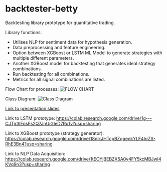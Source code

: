 # backtester-betty
Backtesting library prototype for quantitative trading. 


Library functions:
- Utilises NLP for sentiment data for hypothesis generation.
- Data preprocessing and feature engineering.
- Option between XGBoost or LSTM ML Model to generate strategies with multiple different parameters.
- Another XGBoost model for backtesting that generates ideal strategy combinations.
- Run backtesting for all combinations.
- Metrics for all signal combinations are listed.

Flow Chart for processes:
![FLOW CHART](https://github.com/user-attachments/assets/23800645-35a0-456a-a15f-89f8f4b311f1)

Class Diagram:
![Class Diagram](https://github.com/user-attachments/assets/87f2db8c-5b3a-4f85-be20-4a1a30639457)

[Link to presentation slides](https://www.canva.com/design/DAGkZ2mOa7Y/7isTUaOSmG7TQhAOhbZjtQ/edit?utm_content=DAGkZ2mOa7Y&utm_campaign=designshare&utm_medium=link2&utm_source=sharebutton)

Link to LSTM prototype:
https://colab.research.google.com/drive/1g---CJTjr3lEosFs2Q7JnUiGIeD7Ru1v?usp=sharing

Link to XGBoost prototype (strategy generator):
https://colab.research.google.com/drive/18nikJHTcpBZqqenkYLF4hrZS-RhE3Bn4?usp=sharing

Link to NLP Data Acquisition:
https://colab.research.google.com/drive/1tEOYjBEBZX5A0y4FY5kcMBJwI4KVq9n3?usp=sharing
